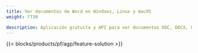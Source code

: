 ```yaml
---
title: Ver documentos de Word en Windows, Linux y macOS 
weight: 7730

description: Aplicación gratuita y API para ver documentos DOC, DOCX, ODT como páginas
---
```


{{< blocks/products/pf/agp/feature-solution >}} 

